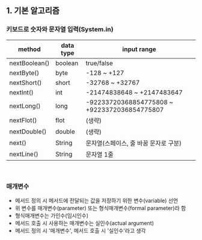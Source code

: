 ## 1. 기본 알고리즘

### 키보드로 숫자와 문자열 입력(System.in)
| method        | data type | input range                                  |
|---------------|-----------|----------------------------------------------|
| nextBoolean() | boolean   | true/false                                   |
| nextByte()    | byte      | -128 ~ +127                                  |
| nextShort()   | short     | -32768 ~ +32767                              |
| nextInt()     | int       | -21474838648 ~ +2147483647                   |
| nextLong()    | long      | -92233720368854775808 ~ +9223372036854775807 |
| nextFlot()    | flot      | (생략)                                       |
| nextDouble()  | double    | (생략)                                       |
| next()        | String    | 문자열(스페이스, 줄 바꿈 문자로 구분)        |
| nextLine()    | String    | 문자열 1줄                                   |


<br>

### 매개변수
- 메서드 정의 시 메서드에 전달되는 값을 저장하기 위한 변수(variable) 선언
- 위 변수를 매개변수(parameter) 또는 형식매개변수(formal parameter)라 함
- 형식매개변수는 가인수(임시인수)
- 메서드 호출 시 사용하는 매개변수는 실인수(actual argument)
- 메서드 정의 시 '매개변수', 메서드 호출 시 '실인수'라고 생각

<br>